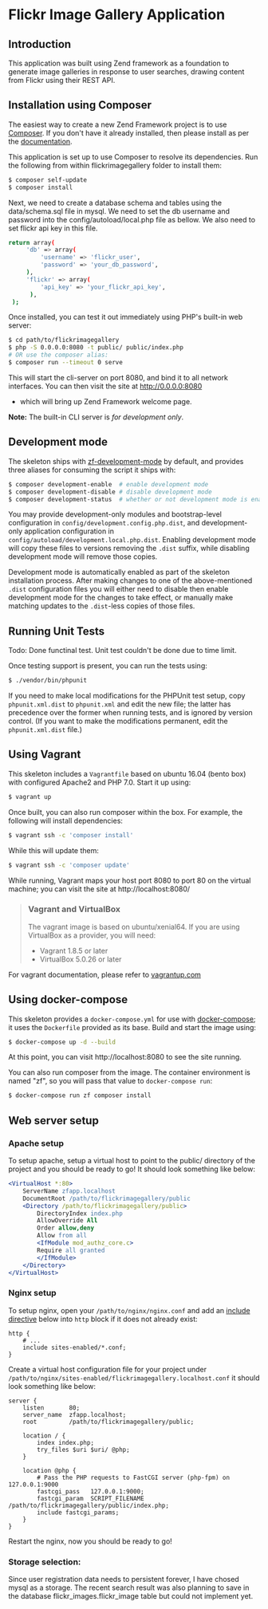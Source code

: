 # Flickr Image Gallery Application

## Introduction

This application was built using Zend framework as a foundation to generate image galleries in response to user searches, drawing content from Flickr using their REST API.

## Installation using Composer

The easiest way to create a new Zend Framework project is to use
[Composer](https://getcomposer.org/).  If you don't have it already installed,
then please install as per the [documentation](https://getcomposer.org/doc/00-intro.md).

This application is set up to use Composer to resolve its dependencies. Run the following from within flickrimagegallery folder to install them:

```bash
$ composer self-update
$ composer install
```
Next, we need to create a database schema and tables using the data/schema.sql file in mysql. We need to set the db username and password into the
config/autoload/local.php file as bellow. We also need to set flickr api key in this file.

```bash
return array(
     'db' => array(
         'username' => 'flickr_user',
         'password' => 'your_db_password',
     ),
     'flickr' => array(
         'api_key' => 'your_flickr_api_key',
      ),
 );
```

Once installed, you can test it out immediately using PHP's built-in web server:

```bash
$ cd path/to/flickrimagegallery
$ php -S 0.0.0.0:8080 -t public/ public/index.php
# OR use the composer alias:
$ composer run --timeout 0 serve
```

This will start the cli-server on port 8080, and bind it to all network
interfaces. You can then visit the site at http://0.0.0.0:8080
- which will bring up Zend Framework welcome page.

**Note:** The built-in CLI server is *for development only*.

## Development mode

The skeleton ships with [zf-development-mode](https://github.com/zfcampus/zf-development-mode)
by default, and provides three aliases for consuming the script it ships with:

```bash
$ composer development-enable  # enable development mode
$ composer development-disable # disable development mode
$ composer development-status  # whether or not development mode is enabled
```

You may provide development-only modules and bootstrap-level configuration in
`config/development.config.php.dist`, and development-only application
configuration in `config/autoload/development.local.php.dist`. Enabling
development mode will copy these files to versions removing the `.dist` suffix,
while disabling development mode will remove those copies.

Development mode is automatically enabled as part of the skeleton installation process. 
After making changes to one of the above-mentioned `.dist` configuration files you will
either need to disable then enable development mode for the changes to take effect,
or manually make matching updates to the `.dist`-less copies of those files.

## Running Unit Tests

Todo: Done functinal test. Unit test couldn't be done due to time limit.

Once testing support is present, you can run the tests using:

```bash
$ ./vendor/bin/phpunit
```

If you need to make local modifications for the PHPUnit test setup, copy
`phpunit.xml.dist` to `phpunit.xml` and edit the new file; the latter has
precedence over the former when running tests, and is ignored by version
control. (If you want to make the modifications permanent, edit the
`phpunit.xml.dist` file.)

## Using Vagrant

This skeleton includes a `Vagrantfile` based on ubuntu 16.04 (bento box)
with configured Apache2 and PHP 7.0. Start it up using:

```bash
$ vagrant up
```

Once built, you can also run composer within the box. For example, the following
will install dependencies:

```bash
$ vagrant ssh -c 'composer install'
```

While this will update them:

```bash
$ vagrant ssh -c 'composer update'
```

While running, Vagrant maps your host port 8080 to port 80 on the virtual
machine; you can visit the site at http://localhost:8080/

> ### Vagrant and VirtualBox
>
> The vagrant image is based on ubuntu/xenial64. If you are using VirtualBox as
> a provider, you will need:
>
> - Vagrant 1.8.5 or later
> - VirtualBox 5.0.26 or later

For vagrant documentation, please refer to [vagrantup.com](https://www.vagrantup.com/)

## Using docker-compose

This skeleton provides a `docker-compose.yml` for use with
[docker-compose](https://docs.docker.com/compose/); it
uses the `Dockerfile` provided as its base. Build and start the image using:

```bash
$ docker-compose up -d --build
```

At this point, you can visit http://localhost:8080 to see the site running.

You can also run composer from the image. The container environment is named
"zf", so you will pass that value to `docker-compose run`:

```bash
$ docker-compose run zf composer install
```

## Web server setup

### Apache setup

To setup apache, setup a virtual host to point to the public/ directory of the
project and you should be ready to go! It should look something like below:

```apache
<VirtualHost *:80>
    ServerName zfapp.localhost
    DocumentRoot /path/to/flickrimagegallery/public
    <Directory /path/to/flickrimagegallery/public>
        DirectoryIndex index.php
        AllowOverride All
        Order allow,deny
        Allow from all
        <IfModule mod_authz_core.c>
        Require all granted
        </IfModule>
    </Directory>
</VirtualHost>
```

### Nginx setup

To setup nginx, open your `/path/to/nginx/nginx.conf` and add an
[include directive](http://nginx.org/en/docs/ngx_core_module.html#include) below
into `http` block if it does not already exist:

```nginx
http {
    # ...
    include sites-enabled/*.conf;
}
```


Create a virtual host configuration file for your project under `/path/to/nginx/sites-enabled/flickrimagegallery.localhost.conf`
it should look something like below:

```nginx
server {
    listen       80;
    server_name  zfapp.localhost;
    root         /path/to/flickrimagegallery/public;

    location / {
        index index.php;
        try_files $uri $uri/ @php;
    }

    location @php {
        # Pass the PHP requests to FastCGI server (php-fpm) on 127.0.0.1:9000
        fastcgi_pass   127.0.0.1:9000;
        fastcgi_param  SCRIPT_FILENAME /path/to/flickrimagegallery/public/index.php;
        include fastcgi_params;
    }
}
```

Restart the nginx, now you should be ready to go!

### Storage selection:

Since user registration data needs to persistent forever, I have chosed mysql as a storage.
The recent search result was also planning to save in the database flickr_images.flickr_image table but could not implement yet.


